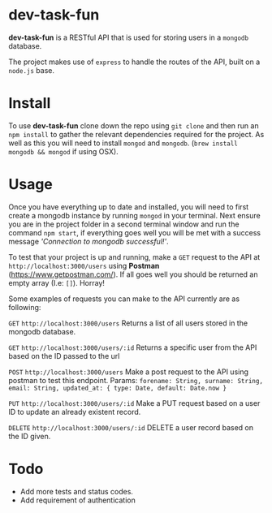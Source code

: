 # dev-task-fun

**dev-task-fun** is a RESTful API  that is used for storing users in a `mongodb` database.

The project makes use of `express` to handle the routes of the API, built on a `node.js` base.

# Install
To use **dev-task-fun** clone down the repo using `git clone` and then run an `npm install` to gather the relevant dependencies required for the project. As well as this you will need to install `mongod` and `mongodb`. (`brew install mongodb && mongod` if using OSX).

# Usage
Once you have everything up to date and installed, you will need to first create a mongodb instance by running `mongod` in your terminal. Next ensure you are in the project folder in a second terminal window and run the command `npm start`, if everything goes well you will be met with a success message *'Connection to mongodb successful!'*.

To test that your project is up and running, make a `GET` request to the API at `http://localhost:3000/users` using **Postman** (https://www.getpostman.com/). If all goes well you should be returned an empty array (I.e: `[]`). Horray!

Some examples of requests you can make to the API currently are as following:

`GET` `http://localhost:3000/users`
Returns a list of all users stored in the mongodb database.

`GET` `http://localhost:3000/users/:id`
Returns a specific user from the API based on the ID passed to the url

`POST` `http://localhost:3000/users`
Make a post request to the API using postman to test this endpoint.
Params: 
`forename: String,
surname: String,
email: String,
updated_at: { type: Date, default: Date.now }`

`PUT` `http://localhost:3000/users/:id`
Make a PUT request based on a user ID to update an already existent record.

`DELETE` `http://localhost:3000/users/:id`
DELETE a user record based on the ID given.

# Todo

- Add more tests and status codes.
- Add requirement of authentication
